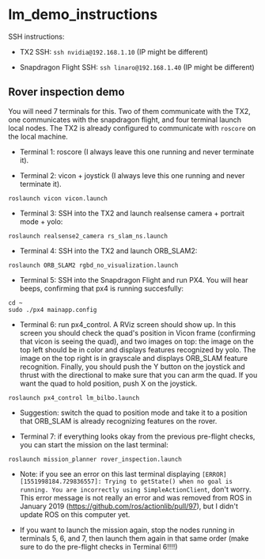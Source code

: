 # lm_demo_instructions

SSH instructions:

- TX2 SSH: ```ssh nvidia@192.168.1.10``` (IP might be different)

- Snapdragon Flight SSH: ```ssh linaro@192.168.1.40``` (IP might be different)

## Rover inspection demo

You will need 7 terminals for this. Two of them communicate with the TX2, one communicates with the snapdragon flight, and four terminal launch local nodes. The TX2 is already configured to communicate with ```roscore``` on the local machine.

- Terminal 1: roscore (I always leave this one running and never terminate it).

- Terminal 2: vicon + joystick (I always leve this one running and never terminate it).
```
roslaunch vicon vicon.launch
```

- Terminal 3: SSH into the TX2 and launch realsense camera + portrait mode + yolo:
```
roslaunch realsense2_camera rs_slam_ns.launch
```

- Terminal 4: SSH into the TX2 and launch ORB_SLAM2:
```
roslaunch ORB_SLAM2 rgbd_no_visualization.launch
```

- Terminal 5: SSH into the Snapdragon Flight and run PX4. You will hear beeps, confirming that px4 is running succesfully:
```
cd ~
sudo ./px4 mainapp.config
```

- Terminal 6: run px4_control. A RViz screen should show up. In this screen you should check the quad's position in Vicon frame (confirming that vicon is seeing the quad), and two images on top: the image on the top left should be in color and displays features recognized by yolo. The image on the top right is in grayscale and displays ORB_SLAM feature recognition. Finally, you should push the Y button on the joystick and thrust with the directional to make sure that you can arm the quad. If you want the quad to hold position, push X on the joystick.
```
roslaunch px4_control lm_bilbo.launch
```

  - Suggestion: switch the quad to position mode and take it to a position that ORB_SLAM is already recognizing features on the rover.

- Terminal 7: if everything looks okay from the previous pre-flight checks, you can start the mission on the last terminal:
```
roslaunch mission_planner rover_inspection.launch
```

  - Note: if you see an error on this last terminal displaying ```[ERROR] [1551998184.729836557]: Trying to getState() when no goal is running. You are incorrectly using SimpleActionClient```, don't worry. This error message is not really an error and was removed from ROS in January 2019 (https://github.com/ros/actionlib/pull/97), but I didn't update ROS on this computer yet. 

- If you want to launch the mission again, stop the nodes running in terminals 5, 6, and 7, then launch them again in that same order (make sure to do the pre-flight checks in Terminal 6!!!!)
